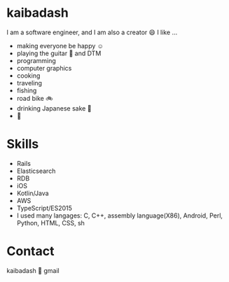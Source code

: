 # kaibadash

I am a software engineer, and I am also a creator :smile:
I like ...

- making everyone be happy :relaxed:
- playing the guitar :guitar: and DTM
- programming
- computer graphics
- cooking
- traveling
- fishing
- road bike :bike:
- drinking Japanese sake :sake:
- :dog:

# Skills

- Rails
- Elasticsearch
- RDB
- iOS
- Kotlin/Java
- AWS
- TypeScript/ES2015
- I used many langages: C, C++, assembly language(X86), Android, Perl, Python, HTML, CSS, sh

# Contact

kaibadash :dog: gmail
